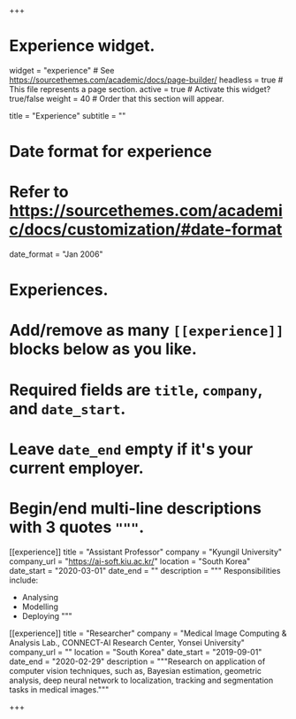 +++
# Experience widget.
widget = "experience"  # See https://sourcethemes.com/academic/docs/page-builder/
headless = true  # This file represents a page section.
active = true  # Activate this widget? true/false
weight = 40  # Order that this section will appear.

title = "Experience"
subtitle = ""

# Date format for experience
#   Refer to https://sourcethemes.com/academic/docs/customization/#date-format
date_format = "Jan 2006"

# Experiences.
#   Add/remove as many `[[experience]]` blocks below as you like.
#   Required fields are `title`, `company`, and `date_start`.
#   Leave `date_end` empty if it's your current employer.
#   Begin/end multi-line descriptions with 3 quotes `"""`.
[[experience]]
  title = "Assistant Professor"
  company = "Kyungil University"
  company_url = "https://ai-soft.kiu.ac.kr/"
  location = "South Korea"
  date_start = "2020-03-01"
  date_end = ""
  description = """
  Responsibilities include:
  
  * Analysing
  * Modelling
  * Deploying
  """

[[experience]]
  title = "Researcher"
  company = "Medical Image Computing & Analysis Lab., CONNECT-AI Research Center, Yonsei University"
  company_url = ""
  location = "South Korea"
  date_start = "2019-09-01"
  date_end = "2020-02-29"
  description = """Research on application of computer vision techniques, such as, Bayesian estimation, geometric analysis, deep neural network to localization, tracking and segmentation tasks in medical images."""

+++
